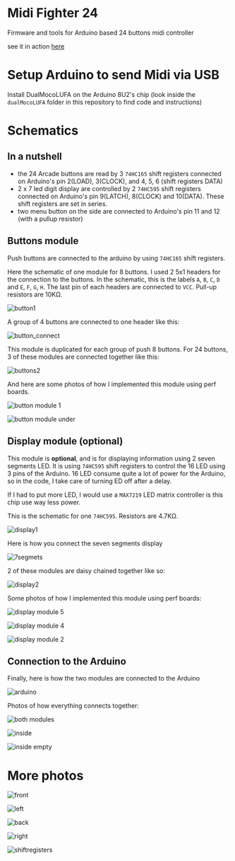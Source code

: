 # Midi Fighter 24

Firmware and tools for Arduino based 24 buttons midi controller

see it in action [here](https://www.youtube.com/watch?v=FosVgqp6nJg)

# Setup Arduino to send Midi via USB

Install DualMocoLUFA on the Arduino 8U2's chip
(look inside the `dualMocoLUFA` folder in this repository to find code and instructions)

# Schematics

## In a nutshell

 - the 24 Arcade buttons are read by 3 `74HC165` shift registers connected on Arduino's pin 2(LOAD), 3(CLOCK), and 4, 5, 6 (shift registers DATA) 
 - 2 x 7 led digit display are controlled by 2 `74HC595` shift registers connected on Arduino's pin 9(LATCH), 8(CLOCK) and 10(DATA). These shift registers are set in series.
 - two menu button on the side are connected to Arduino's pin 11 and 12 (with a pullup resistor)

## Buttons module
Push buttons are connected to the arduino by using `74HC165` shift registers.

Here the schematic of one module for 8 buttons. I used 2 5x1 headers for the connection to the buttons. In the schematic, this is the labels `A`, `B`, `C`, `D` and `E`, `F`, `G`, `H`. The last pin of each headers are connected to `VCC`. Pull-up resistors are 10KΩ.

![button1](https://cloud.githubusercontent.com/assets/2462139/19406542/e7c0f1be-92c2-11e6-920d-a341865de7c5.jpg)

A group of 4 buttons are connected to one header like this:

![button_connect](https://cloud.githubusercontent.com/assets/2462139/19406545/f8fe480a-92c2-11e6-8eab-4497147f179a.jpg)

This module is duplicated for each group of push 8 buttons.
For 24 buttons, 3 of these modules are connected together like this:

![buttons2](https://cloud.githubusercontent.com/assets/2462139/19406543/f2f55520-92c2-11e6-8f8c-428234ba1f08.JPG)

And here are some photos of how I implemented this module using perf boards.

![button module 1](https://cloud.githubusercontent.com/assets/2462139/19406548/01a3aaf4-92c3-11e6-976f-0342468acd63.JPG)

![button module under](https://cloud.githubusercontent.com/assets/2462139/19406550/06a73f70-92c3-11e6-94d2-ddd80137cba9.JPG)

## Display module (optional)
This module is **optional**, and is for displaying information using 2 seven segments LED.
It is using `74HC595` shift registers to control the 16 LED using 3 pins of the Arduino. 16 LED consume quite a lot of power for the Arduino, so in the code, I take care of turning ED off after a delay.

If I had to put more LED, I would use a `MAX7219` LED matrix controller is this chip use way less power.

This is the schematic for one `74HC595`. Resistors are 4.7KΩ.

![display1](https://cloud.githubusercontent.com/assets/2462139/19406554/15fb5ef2-92c3-11e6-9b94-cd431faec68f.jpg)

Here is how you connect the seven segments display

![7segmets](https://cloud.githubusercontent.com/assets/2462139/19406556/1ef6ce88-92c3-11e6-875f-9897b7435bdc.JPG)

2 of these modules are daisy chained together like so:

![display2](https://cloud.githubusercontent.com/assets/2462139/19406555/1a168bd8-92c3-11e6-89ca-1d1284efc49e.JPG)

Some photos of how I implemented this module using perf boards:

![display module 5](https://cloud.githubusercontent.com/assets/2462139/19406573/68eb7b9c-92c3-11e6-96cb-42bfdfc0f404.JPG)

![display module 4](https://cloud.githubusercontent.com/assets/2462139/19406574/6d1817a2-92c3-11e6-92b1-232b7bd2afd0.JPG)

![display module 2](https://cloud.githubusercontent.com/assets/2462139/19406575/753c9b4c-92c3-11e6-90c1-774cb24555da.JPG)


## Connection to the Arduino
Finally, here is how the two modules are connected to the Arduino

![arduino](https://cloud.githubusercontent.com/assets/2462139/19406562/34e74b1e-92c3-11e6-8588-e99ed15ccaef.JPG)

Photos of how everything connects together:

![both modules](https://cloud.githubusercontent.com/assets/2462139/19406576/7f4d8f9c-92c3-11e6-8f71-dd0cbaf506c4.JPG)

![inside](https://cloud.githubusercontent.com/assets/2462139/19406563/3fc1a296-92c3-11e6-9dc8-861a3707acb7.JPG)

![inside empty](https://cloud.githubusercontent.com/assets/2462139/19406567/4eb5b3b4-92c3-11e6-9a1c-7389d86cff76.JPG)


# More photos

![front](https://cloud.githubusercontent.com/assets/2462139/13602789/2c77cb92-e57c-11e5-8c30-129de1032203.JPG)

![left](https://cloud.githubusercontent.com/assets/2462139/13602793/3979264c-e57c-11e5-9047-d57a520f9afd.JPG)

![back](https://cloud.githubusercontent.com/assets/2462139/13602795/3fc23138-e57c-11e5-8a2c-f87e0d586652.JPG)

![right](https://cloud.githubusercontent.com/assets/2462139/13602798/446ac42a-e57c-11e5-96e5-483d790f61e0.JPG)

![shiftregisters](https://cloud.githubusercontent.com/assets/2462139/13602802/4a83c0d2-e57c-11e5-9add-57483b9590d8.JPG)
